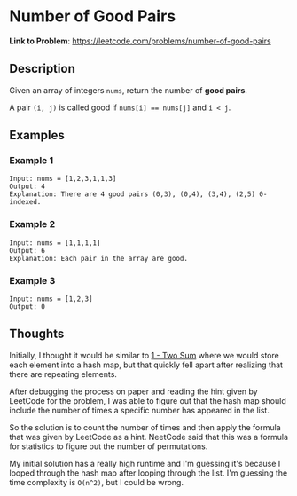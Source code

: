 # Number of Good Pairs

**Link to Problem**: https://leetcode.com/problems/number-of-good-pairs

## Description

Given an array of integers `nums`, return the number of **good pairs**.

A pair `(i, j)` is called good if `nums[i] == nums[j]` and `i < j`.

## Examples

### Example 1

```
Input: nums = [1,2,3,1,1,3]
Output: 4
Explanation: There are 4 good pairs (0,3), (0,4), (3,4), (2,5) 0-indexed.
```

### Example 2

```
Input: nums = [1,1,1,1]
Output: 6
Explanation: Each pair in the array are good.
```

### Example 3

```
Input: nums = [1,2,3]
Output: 0
```

## Thoughts

Initially, I thought it would be similar to [1 - Two Sum](../00001_two_sum) where we would store each
element into a hash map, but that quickly fell apart after realizing that there are repeating elements.

After debugging the process on paper and reading the hint given by LeetCode for the problem, I was able
to figure out that the hash map should include the number of times a specific number has appeared in the
list.

So the solution is to count the number of times and then apply the formula that was given by LeetCode as
a hint. NeetCode said that this was a formula for statistics to figure out the number of permutations.

My initial solution has a really high runtime and I'm guessing it's because I looped through the hash map
after looping through the list. I'm guessing the time complexity is `O(n^2)`, but I could be wrong.
